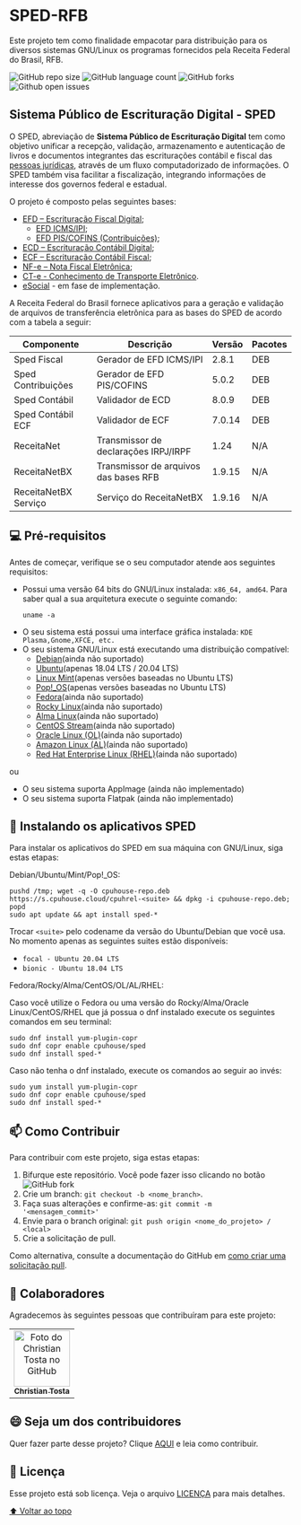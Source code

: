 # SPED-RFB

Este projeto tem como finalidade empacotar para distribuição para os diversos sistemas GNU/Linux os programas fornecidos pela Receita Federal do Brasil, RFB.

![GitHub repo size](https://img.shields.io/github/repo-size/cpuhouse/sped-rfb?style=for-the-badge)
![GitHub language count](https://img.shields.io/github/languages/count/cpuhouse/sped-rfb?style=for-the-badge)
![GitHub forks](https://img.shields.io/github/forks/cpuhouse/sped-rfb?style=for-the-badge)
![Github open issues](https://img.shields.io/github/issues/cpuhouse/sped-rfb?style=for-the-badge)
## Sistema Público de Escrituração Digital - SPED

O SPED, abreviação de **Sistema Público de Escrituração Digital** tem como objetivo unificar a recepção, validação, armazenamento e autenticação de livros e documentos integrantes das escriturações contábil e fiscal das [pessoas jurídicas](https://pt.wikipedia.org/wiki/Pessoas_jur%C3%ADdicas "Pessoas jurídicas"), através de um fluxo computadorizado de informações. O SPED também visa facilitar a fiscalização, integrando informações de interesse dos governos federal e estadual.

O projeto é composto pelas seguintes bases:

-   [EFD – Escrituração Fiscal Digital]();
	- [EFD ICMS/IPI]();
	- [EFD PIS/COFINS (Contribuições)]();
-   [ECD – Escrituração Contábil Digital]();
-   [ECF – Escrituração Contábil Fiscal]();
-   [NF-e – Nota Fiscal Eletrônica]();
-   [CT-e - Conhecimento de Transporte Eletrônico]().
-   [eSocial]() - em fase de implementação.

A Receita Federal do Brasil fornece aplicativos para a geração e validação de arquivos de transferência eletrônica para as bases do SPED de acordo com a tabela a seguir:

|Componente          |Descrição                            |Versão   |Pacotes      |
|--------------------|-------------------------------------|---------|-------------|
|Sped Fiscal         |Gerador de EFD ICMS/IPI              | 2.8.1   |DEB          |
|Sped Contribuições  |Gerador de EFD PIS/COFINS            | 5.0.2   |DEB          |
|Sped Contábil       |Validador de ECD                     | 8.0.9   |DEB          |
|Sped Contábil ECF   |Validador de ECF                     | 7.0.14  |DEB          |
|ReceitaNet          |Transmissor de declarações IRPJ/IRPF | 1.24    |N/A          |
|ReceitaNetBX        |Transmissor de arquivos das bases RFB| 1.9.15  |N/A          |
|ReceitaNetBX Serviço|Serviço do ReceitaNetBX              | 1.9.16  |N/A          |



## 💻 Pré-requisitos

Antes de começar, verifique se o seu computador atende aos seguintes requisitos:
* Possui uma versão 64 bits do GNU/Linux instalada: `x86_64, amd64`. Para saber qual a sua arquitetura execute o seguinte comando:
	```
	uname -a
	```
* O seu sistema está possui uma interface gráfica instalada: `KDE Plasma,Gnome,XFCE, etc.` 
* O seu sistema GNU/Linux está executando uma distribuição compatível:
	* [Debian](https://debian.org)(ainda não suportado)
	* [Ubuntu](https://ubuntu.com)(apenas 18.04 LTS / 20.04 LTS)
	* [Linux Mint](https://linuxmint.com)(apenas versões baseadas no Ubuntu LTS)
	* [Pop!_OS](https://pop.system76.com)(apenas versões baseadas no Ubuntu LTS)
	* [Fedora](https://getfedora.org)(ainda não suportado)
	* [Rocky Linux](https://rockylinux.org)(ainda não suportado)
	* [Alma Linux](https://almalinux.org)(ainda não suportado)
	* [CentOS Stream](https://centos.org)(ainda não suportado)
	* [Oracle Linux (OL)](https://www.oracle.com/br/linux/)(ainda não suportado)
	* [Amazon Linux (AL)](https://aws.amazon.com/amazon-linux/)(ainda não suportado)
	* [Red Hat Enterprise Linux (RHEL)](https://www.redhat.com/pt-br/technologies/linux-platforms/enterprise-linux)(ainda não suportado)

ou
* O seu sistema suporta AppImage (ainda não implementado)
* O seu sistema suporta Flatpak (ainda não implementado)

## 🚀 Instalando os aplicativos SPED
Para instalar os aplicativos do SPED em sua máquina con GNU/Linux, siga estas etapas:

Debian/Ubuntu/Mint/Pop!_OS:
```
pushd /tmp; wget -q -O cpuhouse-repo.deb https://s.cpuhouse.cloud/cpuhrel-<suite> && dpkg -i cpuhouse-repo.deb; popd
sudo apt update && apt install sped-*
```
Trocar `<suite>` pelo codename da versão do Ubuntu/Debian que você usa. No momento apenas as seguintes suites estão disponíveis:

* `focal - Ubuntu 20.04 LTS`
* `bionic - Ubuntu 18.04 LTS`


Fedora/Rocky/Alma/CentOS/OL/AL/RHEL:

Caso você utilize o Fedora ou uma versão do Rocky/Alma/Oracle Linux/CentOS/RHEL que já possua o dnf instalado execute os seguintes comandos em seu terminal:
```
sudo dnf install yum-plugin-copr
sudo dnf copr enable cpuhouse/sped
sudo dnf install sped-*
```
Caso não tenha o dnf instalado, execute os comandos ao seguir ao invés:
```
sudo yum install yum-plugin-copr
sudo dnf copr enable cpuhouse/sped
sudo dnf install sped-*
```

## 📫 Como Contribuir
Para contribuir com este projeto, siga estas etapas:

1. Bifurque este repositório. Você pode fazer isso clicando no botão ![GitHub fork](https://img.shields.io/github/forks/cpuhouse/sped-rfb?label=Fork&?style=for-the-badge)
2. Crie um branch: `git checkout -b <nome_branch>`.
4. Faça suas alterações e confirme-as: `git commit -m '<mensagem_commit>'`
5. Envie para o branch original: `git push origin <nome_do_projeto> / <local>`
6. Crie a solicitação de pull.

Como alternativa, consulte a documentação do GitHub em [como criar uma solicitação pull](https://help.github.com/en/github/collaborating-with-issues-and-pull-requests/creating-a-pull-request).

## 🤝 Colaboradores

Agradecemos às seguintes pessoas que contribuíram para este projeto:

<table>
  <tr>
    <td align="center">
      <a href="#">
        <img src="https://avatars.githubusercontent.com/u/7252968?v=4" width="100px;" alt="Foto do Christian Tosta no GitHub"/><br>
        <sub>
          <b>Christian Tosta</b>
        </sub>
      </a>
    </td>
   </tr>
</table>


## 😄 Seja um dos contribuidores<br>

Quer fazer parte desse projeto? Clique [AQUI](CONTRIBUTING.md) e leia como contribuir.

## 📝 Licença

Esse projeto está sob licença. Veja o arquivo [LICENÇA](LICENSE) para mais detalhes.

[⬆ Voltar ao topo](#SPED-RFB)<br>
